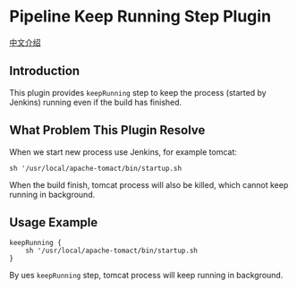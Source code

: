 # Pipeline Keep Running Step Plugin

[中文介绍](README_zh.md)

## Introduction

This plugin provides `keepRunning` step to keep the process (started by Jenkins) running even if the build has finished.

## What Problem This Plugin Resolve

When we start new process use Jenkins, for example tomcat:

```
sh '/usr/local/apache-tomact/bin/startup.sh
```

When the build finish, tomcat process will also be killed, which cannot keep running in background.


## Usage Example

```
keepRunning {
    sh '/usr/local/apache-tomact/bin/startup.sh
}
```

By ues `keepRunning` step, tomcat process will keep running in background.